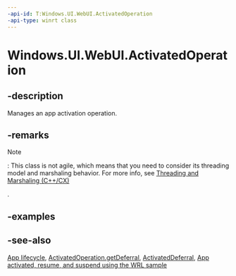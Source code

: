 ```yaml
---
-api-id: T:Windows.UI.WebUI.ActivatedOperation
-api-type: winrt class
---
```


<!-- Class syntax.
public class ActivatedOperation : Windows.UI.WebUI.IActivatedOperation
-->

# Windows.UI.WebUI.ActivatedOperation

## -description
Manages an app activation operation.

## -remarks
> [!NOTE]
> : This class is not agile, which means that you need to consider its threading model and marshaling behavior. For more info, see [Threading and Marshaling (C++/CX)](http://go.microsoft.com/fwlink/p/?linkid=258275)
<!--[jjacks - removed this link (http://go.microsoft.com/fwlink/p/?linkid=258277 404->http://msdn.microsoft.com/library/windows/apps/jj157115.aspx) because it doesn't work] and Using Windows Runtime objects in a multithreaded environment (.NET)-->
.

## -examples

## -see-also
[App lifecycle](http://msdn.microsoft.com/library/6c469e77-f1e3-4859-a27b-c326f9616d10), [ActivatedOperation.getDeferral](activatedoperation_getdeferral_254836512.md), [ActivatedDeferral](activateddeferral.md), [App activated, resume, and suspend using the WRL sample](http://go.microsoft.com/fwlink/p/?linkid=226722)